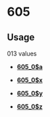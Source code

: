 # 605

## Usage

013 values

-   **[605\_0$a](../../tags/605/605_0a-1.md)**  

-   **[605\_0$x](../../tags/605/605_0x-2.md)**  

-   **[605\_0$y](../../tags/605/605_0y-3.md)**  

-   **[605\_0$z](../../tags/605/605_0z-4.md)**  


